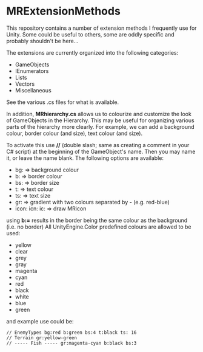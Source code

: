 # MRExtensionMethods

This repository contains a number of extension methods I frequently use for Unity.
Some could be useful to others, some are oddly specific and probably shouldn't be here...

The extensions are currently organized into the following categories:

+ GameObjects
+ IEnumerators
+ Lists
+ Vectors
+ Miscellaneous

See the various .cs files for what is available.

In addition, **MRhierarchy.cs** allows us to colourize and customize the look of GameObjects in the Hierarchy.
This may be useful for organizing various parts of the hierarchy more clearly.
For example, we can add a background colour, border colour (and size), text colour (and size).

To activate this use **//** (double slash; same as creating a comment in your C# script) at the beginning of the
GameObject's name. Then you may name it, or leave the name blank. The following options are available:


+ bg:   => background colour
+ b:    => border colour
+ bs:   => border size
+ t:    => text colour
+ ts:   => text size
+ gr:   => gradient with two colours separated by **-** (e.g. red-blue)
+ icon: icn: ic:    => draw MRicon

using **b:=** results in the border being the same colour as the background (i.e. no border)
All UnityEngine.Color predefined colours are allowed to be used:

* yellow
* clear
* grey
* gray
* magenta
* cyan
* red
* black
* white
* blue
* green

and example use could be:

```
// EnemyTypes bg:red b:green bs:4 t:black ts: 16
// Terrain gr:yellow-green
// ----- Fish ----- gr:magenta-cyan b:black bs:3
```